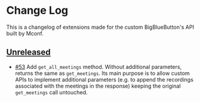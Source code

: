 # Change Log
This is a changelog of extensions made for the custom BigBlueButton's API built by Mconf.

## [Unreleased]
* [#53] Add `get_all_meetings` method. Without additional parameters, returns the same as
  `get_meetings`.
  Its main purpose is to allow custom APIs to implement additional parameters (e.g. to append
  the recordings associated with the meetings in the response) keeping the original
  `get_meetings` call untouched.

<!-- PRs -->
[#53]: https://github.com/mconf/bigbluebutton-api-ruby/pull/53

<!-- Versions -->
[Unreleased]: https://github.com/mconf/bigbluebutton-api-ruby/compare/v1.8.0...v1.9.0-mconf-rc1
[1.9.0-mconf]: https://github.com/mconf/bigbluebutton-api-ruby/compare/v1.8.0...v1.9.0-mconf
